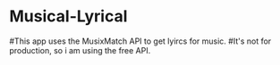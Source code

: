 # Musical-Lyrical

#This app uses the MusixMatch API to get lyircs for music.
#It's not for production, so i am using the free API.
